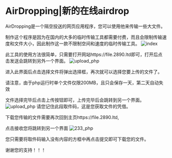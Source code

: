 
 # AirDropping|新的在线airdrop

AirDropping是一个隔空投送的网页应用程序，您可以使用他来传输一些大文件。

制作这个程序是因为在国内的大多的临时传输工具都需要付费，而且会限制传输速度和文件大小，因此制作这一款不限制空间和速度的临时传输工具。
![index](https://2890.ltd/usr/uploads/2019/10/417662218.webp)


此工具的使用方法很简单，只需要打开网站https://file.2890.ltd即可，打开后点击发送会跳转到另外一个界面。
![upload_php](https://2890.ltd/usr/uploads/2019/10/2381105579.webp)


进入此界面后点击选择文件将弹出选择框，再次就可以选择您要上传的文件了。

请注意，由于php运行时单个文件仅限200MB，且只会保存一天，第二天自动失效

文件选择完毕后点击上传按钮即可，上传完毕后会跳转到另一个界面。
![upload_php](https://2890.ltd/usr/uploads/2019/10/2519189626.webp)
请您记住此段取件码，这是您获取文件的凭借。

下载您传输的文件需要再次回到主页https://file.2890.ltd,

点击接收您将跳转到另一个界面
![233_php](https://2890.ltd/usr/uploads/2019/10/975053562.webp)


您只需要将取件码输入没有内容的方框中再点击提交即可下载您的文件。

谢谢您的支持！！！

